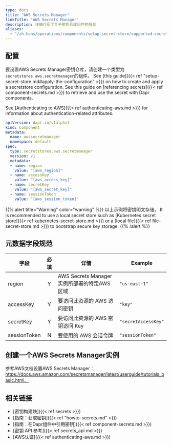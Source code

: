 ```yaml
---
type: docs
title: "AWS Secrets Manager"
linkTitle: "AWS Secrets Manager"
description: 详细介绍了关于密钥仓库组件的信息
aliases:
  - "/zh-hans/operations/components/setup-secret-store/supported-secret-stores/aws-secret-manager/"
---
```


## 配置

要设置AWS Secrets Manager密钥仓库，请创建一个类型为`secretstores.aws.secretmanager`的组件。 See [this guide]({{< ref "setup-secret-store.md#apply-the-configuration" >}}) on how to create and apply a secretstore configuration. See this guide on [referencing secrets]({{< ref component-secrets.md >}}) to retrieve and use the secret with Dapr components.

See [Authenticating to AWS]({{< ref authenticating-aws.md >}}) for information about authentication-related attributes.

```yaml
apiVersion: dapr.io/v1alpha1
kind: Component
metadata:
  name: awssecretmanager
  namespace: default
spec:
  type: secretstores.aws.secretmanager
  version: v1
  metadata:
  - name: region
    value: "[aws_region]"
  - name: accessKey
    value: "[aws_access_key]"
  - name: secretKey
    value: "[aws_secret_key]"
  - name: sessionToken
    value: "[aws_session_token]"
```
{{% alert title="Warning" color="warning" %}}
以上示例将密钥明文存储， It is recommended to use a local secret store such as [Kubernetes secret store]({{< ref kubernetes-secret-store.md >}}) or a [local file]({{< ref file-secret-store.md >}}) to bootstrap secure key storage.
{{% /alert %}}

## 元数据字段规范

| 字段           | 必填 | 详情                                 | Example             |
| ------------ |:--:| ---------------------------------- | ------------------- |
| region       | Y  | AWS Secrets Manager 实例所部署的特定AWS 区域 | `"us-east-1"`       |
| accessKey    | Y  | 要访问此资源的 AWS 访问密钥                   | `"key"`             |
| secretKey    | Y  | 要访问此资源的 AWS 密钥访问 Key               | `"secretAccessKey"` |
| sessionToken | N  | 要使用的 AWS 会话令牌                      | `"sessionToken"`    |
## 创建一个AWS Secrets Manager实例

参考AWS文档设置AWS Secrets Manager：https://docs.aws.amazon.com/secretsmanager/latest/userguide/tutorials_basic.html。

## 相关链接
- [密钥构建块]({{< ref secrets >}})
- [指南：获取密钥]({{< ref "howto-secrets.md" >}})
- [指南：在Dapr组件中引用密钥]({{< ref component-secrets.md >}})
- [密钥 API 参考]({{< ref secrets_api.md >}})
- [AWS认证]({{< ref authenticating-aws.md >}})
